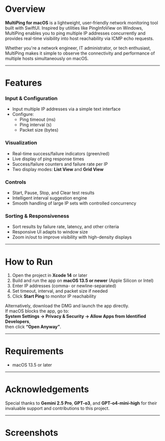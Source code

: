 # Overview

**MultiPing for macOS** is a lightweight, user-friendly network monitoring tool built with SwiftUI. Inspired by utilities like PingInfoView on Windows, MultiPing enables you to ping multiple IP addresses concurrently and provides real-time visibility into host reachability via ICMP echo requests.

Whether you're a network engineer, IT administrator, or tech enthusiast, MultiPing makes it simple to observe the connectivity and performance of multiple hosts simultaneously on macOS.

---

# Features

### Input & Configuration
- Input multiple IP addresses via a simple text interface
- Configure:
  - Ping timeout (ms)
  - Ping interval (s)
  - Packet size (bytes)

### Visualization
- Real-time success/failure indicators (green/red)
- Live display of ping response times
- Success/failure counters and failure rate per IP
- Two display modes: **List View** and **Grid View**

### Controls
- Start, Pause, Stop, and Clear test results
- Intelligent interval suggestion engine
- Smooth handling of large IP sets with controlled concurrency

### Sorting & Responsiveness
- Sort results by failure rate, latency, and other criteria
- Responsive UI adapts to window size
- Zoom in/out to improve visibility with high-density displays

---

# How to Run

1. Open the project in **Xcode 14** or later  
2. Build and run the app on **macOS 13.5 or newer** (Apple Silicon or Intel)  
3. Enter IP addresses (comma- or newline-separated)  
4. Set timeout, interval, and packet size if needed  
5. Click **Start Ping** to monitor IP reachability  

Alternatively, download the DMG and launch the app directly.  
If macOS blocks the app, go to:  
**System Settings → Privacy & Security → Allow Apps from Identified Developers**,  
then click **“Open Anyway”**.

---

# Requirements

- macOS 13.5 or later

---

# Acknowledgements

Special thanks to **Gemini 2.5 Pro**, **GPT-o3**, and **GPT-o4-mini-high** for their invaluable support and contributions to this project.

---

# Screenshots

